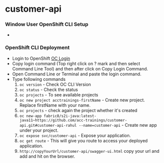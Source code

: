 # customer-api

### Window User OpenShift CLI Setup
* 

### OpenShift CLI Deployment
* Login to OpenShift [OC Login](https://oauth-openshift.apps.awsopenshift.ne-innovation.com/oauth/authorize?client_id=console&redirect_uri=https%3A%2F%2Fconsole-openshift-console.apps.awsopenshift.ne-innovation.com%2Fauth%2Fcallback&response_type=code&scope=user%3Afull&state=89ae6812)
* Copy login command (Top right click on ? mark and then select Command Line Tool) and then after click on Copy Login Command.
* Open Command Line or Terminal and paste the login command.
* Type following commands
   1. `oc version` - Check OC CLI Version
   2. `oc status` - Check the status
   3. `oc projects` - To see available projects
   4. `oc new project acctrainings-firstName` - Create new project. Replace firstName with your name.
   5. `oc projects` - check again the project whether it's created
   6. `oc new-app fabric8/s2i-java:latest-java11~https://github.com/acc-trainings/customer-api.git#customer-api-rahul --name=customer-api` - Create new app under your project.
   7. `oc expose svc/customer-api` - Expose your application.
   8. `oc get route` - This will give you route to access your deployed application.
   9. `http://copyYourUrl/customer-api/swagger-ui.html` copy your url and add and hit on the browser.

